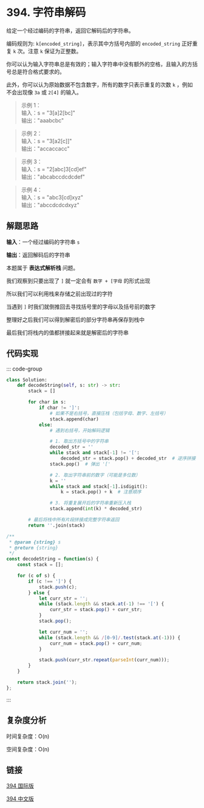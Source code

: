 # 394. 字符串解码 <Badge type="warning" text="Medium" />

给定一个经过编码的字符串，返回它解码后的字符串。

编码规则为: `k[encoded_string]`，表示其中方括号内部的 `encoded_string` 正好重复 `k` 次。注意 `k` 保证为正整数。

你可以认为输入字符串总是有效的；输入字符串中没有额外的空格，且输入的方括号总是符合格式要求的。

此外，你可以认为原始数据不包含数字，所有的数字只表示重复的次数 `k` ，例如不会出现像 `3a` 或 `2[4]` 的输入。

>示例 1：  
输入：s = "3[a]2[bc]"  
输出："aaabcbc"

>示例 2：  
输入：s = "3[a2[c]]"  
输出："accaccacc"

>示例 3：  
输入：s = "2[abc]3[cd]ef"  
输出："abcabccdcdcdef"

>示例 4：  
输入：s = "abc3[cd]xyz"  
输出："abccdcdcdxyz"

## 解题思路

**输入**：一个经过编码的字符串 `s`

**输出**：返回解码后的字符串

本题属于 **表达式解析栈** 问题。

我们观察到只要出现了 `]` 就一定会有 `数字 + [字母` 的形式出现

所以我们可以利用栈来存储之前出现过的字符

当遇到 `]` 时我们就倒推回去寻找括号里的字母以及括号前的数字

整理好之后我们可以得到解密后的部分字符串再保存到栈中

最后我们将栈内的值都拼接起来就是解密后的字符串

## 代码实现

::: code-group

```python
class Solution:
    def decodeString(self, s: str) -> str:
        stack = []

        for char in s:
            if char != ']':
                # 如果不是右括号，直接压栈（包括字母、数字、左括号）
                stack.append(char)
            else:
                # 遇到右括号，开始解码逻辑

                # 1. 取出方括号中的字符串
                decoded_str = ''
                while stack and stack[-1] != '[':
                    decoded_str = stack.pop() + decoded_str  # 逆序拼接
                stack.pop()  # 弹出 '['

                # 2. 取出字符串前的数字（可能是多位数）
                k = ''
                while stack and stack[-1].isdigit():
                    k = stack.pop() + k  # 注意顺序

                # 3. 将重复展开后的字符串重新压入栈
                stack.append(int(k) * decoded_str)

        # 最后将栈中所有片段拼接成完整字符串返回
        return ''.join(stack)
```

```javascript
/**
 * @param {string} s
 * @return {string}
 */
const decodeString = function(s) {
    const stack = [];

    for (c of s) {
        if (c !== ']') {
            stack.push(c);
        } else {
            let curr_str = '';
            while (stack.length && stack.at(-1) !== '[') {
                curr_str = stack.pop() + curr_str;
            }
            stack.pop();

            let curr_num = '';
            while (stack.length && /[0-9]/.test(stack.at(-1))) {
                curr_num = stack.pop() + curr_num;
            }

            stack.push(curr_str.repeat(parseInt(curr_num)));
        }
    }

    return stack.join('');
};
```

:::

## 复杂度分析

时间复杂度：O(n)

空间复杂度：O(n)

## 链接

[394 国际版](https://leetcode.com/problems/decode-string/description/)

[394 中文版](https://leetcode.cn/problems/decode-string/description/)
